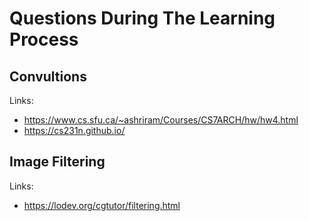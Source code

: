 # Questions During The Learning Process
## Convultions
Links:
- https://www.cs.sfu.ca/~ashriram/Courses/CS7ARCH/hw/hw4.html
- https://cs231n.github.io/

## Image Filtering
Links:
- https://lodev.org/cgtutor/filtering.html